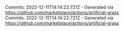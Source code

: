 Commits: 2022-12-11T14:14:22.721Z - Generated via https://github.com/marketplace/actions/artificial-grass
<br>
Commits: 2022-12-11T14:14:22.721Z - Generated via https://github.com/marketplace/actions/artificial-grass
<br>
